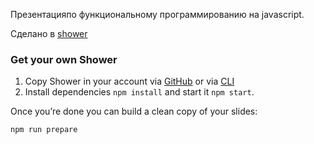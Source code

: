 Презентацияпо функциональному программированию на javascript.

Сделано в [shower](https://github.com/shower/shower)

### Get your own Shower

1. Copy Shower in your account via [GitHub](#copy-via-github) or via [CLI](#copy-via-cli)
2. Install dependencies `npm install` and start it `npm start`.

Once you’re done you can build a clean copy of your slides:

    npm run prepare
